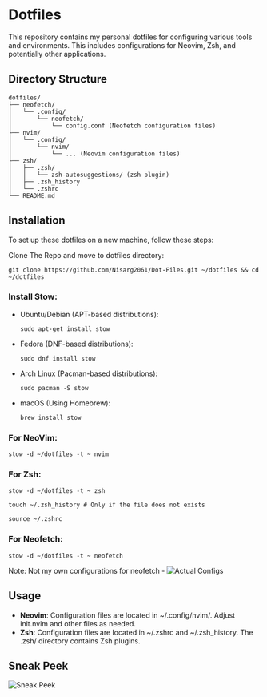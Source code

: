 # Dotfiles
This repository contains my personal dotfiles for configuring various tools and environments. This includes configurations for Neovim, Zsh, and potentially other applications.

## Directory Structure

```
dotfiles/
├── neofetch/
│   └── .config/
│       └── neofetch/ 
│           └── config.conf (Neofetch configuration files)
├── nvim/
│   └── .config/
│       └── nvim/ 
│           └── ... (Neovim configuration files)
├── zsh/
│   ├── .zsh/
│   │   └── zsh-autosuggestions/ (zsh plugin)
│   ├── .zsh_history
│   └── .zshrc
└── README.md
```

## Installation
To set up these dotfiles on a new machine, follow these steps:

Clone The Repo and move to dotfiles directory:
```
git clone https://github.com/Nisarg2061/Dot-Files.git ~/dotfiles && cd ~/dotfiles
```

### Install Stow:

- Ubuntu/Debian (APT-based distributions):
  ```
  sudo apt-get install stow
  ```

- Fedora (DNF-based distributions):
  ```
  sudo dnf install stow
  ```

- Arch Linux (Pacman-based distributions):
  ```
  sudo pacman -S stow
  ```

- macOS (Using Homebrew):
  ```
  brew install stow
  ```

### For NeoVim:
  ```
  stow -d ~/dotfiles -t ~ nvim
  ```

### For Zsh:
  ```
  stow -d ~/dotfiles -t ~ zsh
  ```
  
  ```
  touch ~/.zsh_history # Only if the file does not exists
  ```
  
  ```
  source ~/.zshrc
  ```

### For Neofetch:
  ```
  stow -d ~/dotfiles -t ~ neofetch
  ```
Note: Not my own configurations for neofetch - ![Actual Configs](https://github.com/neuromask/catppuccin-linux-theme)

## Usage
- **Neovim**: Configuration files are located in ~/.config/nvim/. Adjust init.nvim and other files as needed.
- **Zsh**: Configuration files are located in ~/.zshrc and ~/.zsh_history. The .zsh/ directory contains Zsh plugins.


## Sneak Peek
![Sneak Peek](https://github.com/user-attachments/assets/f475c089-86a0-4b1e-b662-7928597d476d)
